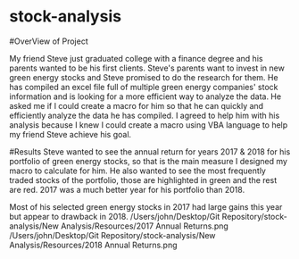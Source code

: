 # stock-analysis

#OverView of Project

My friend Steve just graduated college with a finance degree and his parents wanted to be his first clients. Steve's parents want to invest in new green energy stocks and Steve promised to do the research for them. He has compiled an excel file full of multiple green energy companies' stock information and is looking for a more efficient way to analyze the data. He asked me if I could create a macro for him so that he can quickly and efficiently analyze the data he has compiled. I agreed to help him with his analysis because I knew I could create a macro using VBA language to help my friend Steve achieve his goal.

#Results
Steve wanted to see the annual return for years 2017 & 2018 for his portfolio of green energy stocks, so that is the main measure I designed my macro to calculate for him. He also wanted to see the most frequently traded stocks of the portfolio, those are highlighted in green and the rest are red. 2017 was a much better year for his portfolio than 2018. 

Most of his selected green energy stocks in 2017 had large gains this year but appear to drawback in 2018.
/Users/john/Desktop/Git Repository/stock-analysis/New Analysis/Resources/2017 Annual Returns.png
/Users/john/Desktop/Git Repository/stock-analysis/New Analysis/Resources/2018 Annual Returns.png